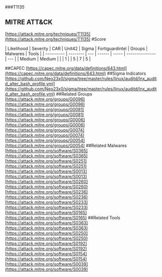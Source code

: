 ###T1135
## MITRE ATT&CK
[https://attack.mitre.org/techniques/T1135](https://attack.mitre.org/techniques/T1135)
#Score

| Likelihood | Severity | CAR | Unit42 | Sigma | Fortiguardintel | Groups | Malwares | Tools |
| ---------- | -------- | --- | ------ | ----- | --------------- | ---  |
| Medium | Medium |   |   | 1 |   | 5 | 7 | 5 |

##CAPEC
[https://capec.mitre.org/data/definitions/643.html](https://capec.mitre.org/data/definitions/643.html)
[]()
##Sigma Indicators
[https://github.com/Neo23x0/sigma/tree/master/rules/linux/auditd/lnx_auditd_alter_bash_profile.yml](https://github.com/Neo23x0/sigma/tree/master/rules/linux/auditd/lnx_auditd_alter_bash_profile.yml)
[]()
##Related Groups
[https://attack.mitre.org/groups/G0096](https://attack.mitre.org/groups/G0096)
[https://attack.mitre.org/groups/G0081](https://attack.mitre.org/groups/G0081)
[https://attack.mitre.org/groups/G0006](https://attack.mitre.org/groups/G0006)
[https://attack.mitre.org/groups/G0074](https://attack.mitre.org/groups/G0074)
[https://attack.mitre.org/groups/G0054](https://attack.mitre.org/groups/G0054)
[]()
##Related Malwares
[https://attack.mitre.org/software/S0365](https://attack.mitre.org/software/S0365)
[https://attack.mitre.org/software/S0251](https://attack.mitre.org/software/S0251)
[https://attack.mitre.org/software/S0013](https://attack.mitre.org/software/S0013)
[https://attack.mitre.org/software/S0260](https://attack.mitre.org/software/S0260)
[https://attack.mitre.org/software/S0236](https://attack.mitre.org/software/S0236)
[https://attack.mitre.org/software/S0233](https://attack.mitre.org/software/S0233)
[https://attack.mitre.org/software/S0165](https://attack.mitre.org/software/S0165)
[]()
##Related Tools
[https://attack.mitre.org/software/S0363](https://attack.mitre.org/software/S0363)
[https://attack.mitre.org/software/S0250](https://attack.mitre.org/software/S0250)
[https://attack.mitre.org/software/S0192](https://attack.mitre.org/software/S0192)
[https://attack.mitre.org/software/S0154](https://attack.mitre.org/software/S0154)
[https://attack.mitre.org/software/S0039](https://attack.mitre.org/software/S0039)
[]()
